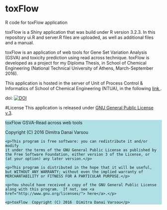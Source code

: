 # toxFlow
R code for toxFlow application

toxFlow is a Shiny application that was build under R version 3.2.3. In this repository ui.R and server.R files are uploaded, as well as additional files and a manual.

toxFlow is an application of web tools for Gene Set Variation Analysis (GSVA) and toxicity prediction using read across technique. toxFlow is developed as a project for my Diploma Thesis, in School of Chemical Engineering (National Technical University of Athens, March-September 2016).

This application is hosted in the server of Unit of Process Control & Informatics of School of Chemical Engineering (NTUA), in the following <a href="http://147.102.86.129:3838/"> link </a>. 

doi: <a href="https://zenodo.org/badge/latestdoi/68043137"> <img src="https://zenodo.org/badge/68043137.svg" alt="DOI"></a>

#License
This application is released under <a href="https://www.gnu.org/licenses/gpl.html"> GNU General Public License v.3</a>. 

<div class="boxed", style="background-color:powderblue">
  toxFlow GSVA-Read across web tools
    <p>Copyright (C) 2016  Dimitra Danai Varsou</p>

    <p>This program is free software: you can redistribute it and/or modify
    it under the terms of the GNU General Public License as published by
    the Free Software Foundation, either version 3 of the License, or
    (at your option) any later version.</p>

    <p>This program is distributed in the hope that it will be useful,
    but WITHOUT ANY WARRANTY; without even the implied warranty of
    MERCHANTABILITY or FITNESS FOR A PARTICULAR PURPOSE.</p>

    <p>You should have received a copy of the GNU General Public License
    along with this program.  If not, see <a href="http://www.gnu.org/licenses/"> here</a>.</p>

    <p>toxFlow  Copyright (C) 2016  Dimitra Danai Varsou</p>
 </div> 
